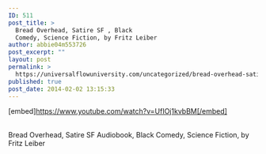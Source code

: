 ```yaml
---
ID: 511
post_title: >
  Bread Overhead, Satire SF , Black
  Comedy, Science Fiction, by Fritz Leiber
author: abbie04m553726
post_excerpt: ""
layout: post
permalink: >
  https://universalflowuniversity.com/uncategorized/bread-overhead-satire-sf-black-comedy-science-fiction-by-fritz-leiber/
published: true
post_date: 2014-02-02 13:15:33
---
```

[embed]https://www.youtube.com/watch?v=UfIOj1kvbBM[/embed]</br></br>
<p>Bread Overhead, Satire SF Audiobook, Black Comedy, Science Fiction, by Fritz Leiber </p>